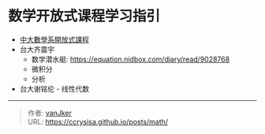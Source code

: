# 数学开放式课程学习指引


- [中大數學系開放式課程](http://www.math.ncu.edu.tw/~cchsiao/OCW/)
- 台大齐震宇
  - 数学潜水艇: https://equation.nidbox.com/diary/read/9028768
  - 微积分
  - 分析
- 台大谢铭伦 - 线性代数





---

> 作者: [vanJker](https://github.com/vanJker)  
> URL: https://ccrysisa.github.io/posts/math/  

